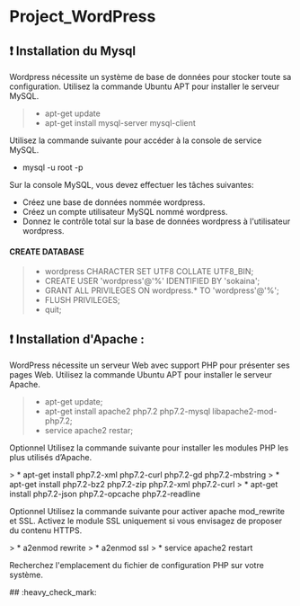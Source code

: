 # Project_WordPress
## :exclamation: Installation du Mysql 
<p>Wordpress  nécessite un système de base de données pour stocker toute sa configuration.
Utilisez la commande Ubuntu APT pour installer le serveur MySQL.</p>

> * apt-get update
> * apt-get install mysql-server mysql-client

<p>Utilisez la commande suivante pour accéder à la console de service MySQL.</p>

 * mysql -u root -p

<p>Sur la console MySQL, vous devez effectuer les tâches suivantes:</p>

*  Créez une base de données nommée wordpress.
*  Créez un compte utilisateur MySQL nommé wordpress.
*  Donnez le contrôle total sur la base de données wordpress à l'utilisateur wordpress.

#### CREATE DATABASE 
> * wordpress CHARACTER SET UTF8 COLLATE UTF8_BIN;
> * CREATE USER 'wordpress'@'%' IDENTIFIED BY 'sokaina';
> * GRANT ALL PRIVILEGES ON wordpress.* TO 'wordpress'@'%';
> * FLUSH PRIVILEGES;
> * quit;

## :exclamation: Installation d'Apache :
<p>WordPress nécessite un serveur Web avec support PHP pour présenter ses pages Web.
Utilisez la commande Ubuntu APT pour installer le serveur Apache.</p>

> * apt-get update;
> * apt-get install apache2 php7.2 php7.2-mysql libapache2-mod-php7.2;
> * service apache2 restar;
<p>
Optionnel Utilisez la commande suivante pour installer les modules PHP les plus utilisés d’Apache.
</p>
> * apt-get install php7.2-xml php7.2-curl php7.2-gd php7.2-mbstring
> * apt-get install php7.2-bz2 php7.2-zip php7.2-xml php7.2-curl
> * apt-get install php7.2-json php7.2-opcache php7.2-readline
<p>
Optionnel Utilisez la commande suivante pour activer apache mod_rewrite et SSL.
Activez le module SSL uniquement si vous envisagez de proposer du contenu HTTPS.
</p>
> *  a2enmod rewrite
> *  a2enmod ssl
> *  service apache2 restart
<p>
Recherchez l'emplacement du fichier de configuration PHP sur votre système.
</p>
## :heavy_check_mark:


